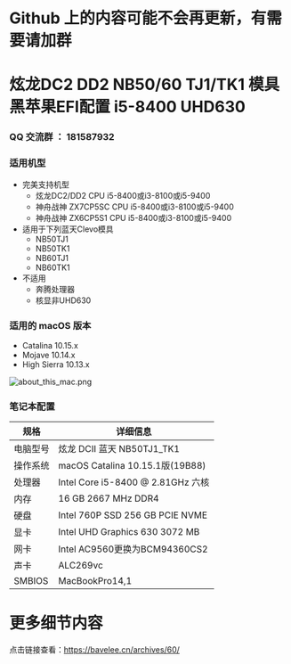 # Github 上的内容可能不会再更新，有需要请加群
# 炫龙DC2 DD2 NB50/60 TJ1/TK1 模具 黑苹果EFI配置 i5-8400 UHD630

### QQ 交流群 ： 181587932
### 适用机型
* 完美支持机型
    - 炫龙DC2/DD2 CPU i5-8400或i3-8100或i5-9400
    - 神舟战神 ZX7CP5SC CPU i5-8400或i3-8100或i5-9400
    - 神舟战神 ZX6CP5S1 CPU i5-8400或i3-8100或i5-9400
* 适用于下列蓝天Clevo模具
    - NB50TJ1
    - NB50TK1
    - NB60TJ1
    - NB60TK1
* 不适用
    - 奔腾处理器
    - 核显非UHD630


### 适用的 macOS  版本
- Catalina 10.15.x
- Mojave 10.14.x
- High Sierra 10.13.x

![about_this_mac.png](https://bavelee.cn/usr/uploads/2019/11/3681618234.png)

### 笔记本配置

| 规格     | 详细信息                                                |
| -------- | ----------------------------------------------------- |
| 电脑型号 | 炫龙 DCII 蓝天 NB50TJ1_TK1                                  |
| 操作系统 | macOS Catalina 10.15.1版(19B88)                                 |
| 处理器   | Intel Core i5-8400 @ 2.81GHz 六核                   |
| 内存     | 16 GB 2667 MHz DDR4                        |
| 硬盘     | Intel 760P SSD 256 GB PCIE NVME                     |
| 显卡     | Intel UHD Graphics 630 3072 MB    |
| 网卡     | Intel AC9560更换为BCM94360CS2                     |
| 声卡     | ALC269vc                                |
|SMBIOS | MacBookPro14,1     |

# 更多细节内容
点击链接查看：https://bavelee.cn/archives/60/



